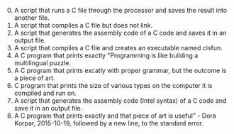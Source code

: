 0. A script that runs a C file through the processor and saves the result into another file.
1. A script that compiles a C file but does not link.
2. A script that generates the assembly code of a C code and saves it in an output file. 
3. A script that compiles a C file and creates an executable named cisfun.
4. A C program that prints exactly "Programming is like building a multilingual puzzle.
5. A C program that prints excatly with proper grammar, but the outcome is a piece of art. 
6. C program that prints the size of various types on the computer it is compiled and run on. 
7. A script that generates the assembly code (Intel syntax) of a C code and save it in an output file.
8. A C program that prints exactly and that piece of art is useful" - Dora Korpar, 2015-10-19, followed by a new line, to the standard error.
